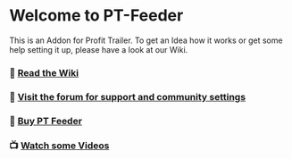 # Welcome to PT-Feeder

This is an Addon for Profit Trailer. To get an Idea how it works or get some help setting it up, please have a look at our Wiki.

### 💂 [Read the Wiki][1]
### 🙋 [Visit the forum for support and community settings][2]
### 💸 [Buy PT Feeder][3]
### 📺 [Watch some Videos][4]

[1]:	https://wiki.ptfeeder.co/
[2]:  https://forum.ptfeeder.co
[3]:	https://wiki.ptfeeder.co/general.html#how-to-buy-pt-feeder
[4]:	https://wiki.ptfeeder.co/general.html#educational-videos
